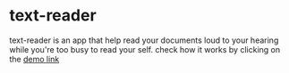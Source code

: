 # text-reader
text-reader is an app that help read your documents loud to your hearing while you're too busy to read your self. 
check how it works by clicking on the [demo link](https://femioluwadamilola.github.io/text-reader/)
